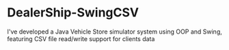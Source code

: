 # DealerShip-SwingCSV
I've developed a Java Vehicle Store simulator system using OOP and Swing, featuring CSV file read/write support for clients data
